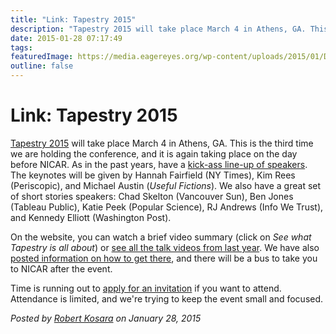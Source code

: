```yaml
---
title: "Link: Tapestry 2015"
description: "Tapestry 2015 will take place March 4 in Athens, GA. This is the third time we are holding the conference, and it is again taking place on the day before NICAR. As in the past years, have a kick-ass line-up of speakers."
date: 2015-01-28 07:17:49
tags: 
featuredImage: https://media.eagereyes.org/wp-content/uploads/2015/01/DSCF0207.jpg
outline: false
---
```


# Link: Tapestry 2015

<a href="http://www.tapestryconference.com/">Tapestry 2015</a> will take place March 4 in Athens, GA. This is the third time we are holding the conference, and it is again taking place on the day before NICAR. As in the past years, have a <a href="http://www.tapestryconference.com/event">kick-ass line-up of speakers</a>. The keynotes will be given by Hannah Fairfield (NY Times), Kim Rees (Periscopic), and Michael Austin (<em>Useful Fictions</em>). We also have a great set of short stories speakers: Chad Skelton (Vancouver Sun), Ben Jones (Tableau Public), Katie Peek (Popular Science), RJ Andrews (Info We Trust), and Kennedy Elliott (Washington Post).

On the website, you can watch a brief video summary (click on <em>See what Tapestry is all about</em>) or <a href="http://www.tapestryconference.com/archive/2014">see all the talk videos from last year</a>. We have also <a href="http://www.tapestryconference.com/venue">posted information on how to get there</a>, and there will be a bus to take you to NICAR after the event.

Time is running out to <a href="http://www.tapestryconference.com/request-invitation">apply for an invitation</a> if you want to attend. Attendance is limited, and we're trying to keep the event small and focused.


_Posted by <a href="/about">Robert Kosara</a> on January 28, 2015_


